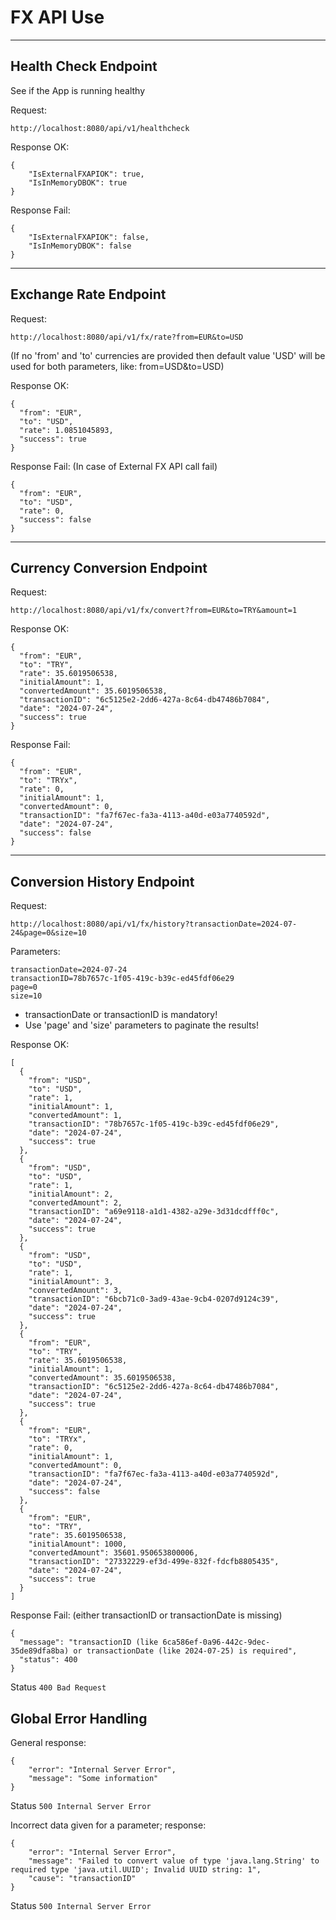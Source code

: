 # FX API Use

---

## Health Check Endpoint

See if the App is running healthy

Request:
```
http://localhost:8080/api/v1/healthcheck
```

Response OK:
```
{
    "IsExternalFXAPIOK": true,
    "IsInMemoryDBOK": true
}
```

Response Fail:
```
{
    "IsExternalFXAPIOK": false,
    "IsInMemoryDBOK": false
}
```

---

## Exchange Rate Endpoint

Request:
```
http://localhost:8080/api/v1/fx/rate?from=EUR&to=USD
```

(If no 'from' and 'to' currencies are provided then default value 'USD' will be used for both parameters, like: from=USD&to=USD)

Response OK:
```
{
  "from": "EUR",
  "to": "USD",
  "rate": 1.0851045893,
  "success": true
}
```

Response Fail:
(In case of External FX API call fail)
```
{
  "from": "EUR",
  "to": "USD",
  "rate": 0,
  "success": false
}
```

---

## Currency Conversion Endpoint

Request:
```
http://localhost:8080/api/v1/fx/convert?from=EUR&to=TRY&amount=1
```

Response OK:
```
{
  "from": "EUR",
  "to": "TRY",
  "rate": 35.6019506538,
  "initialAmount": 1,
  "convertedAmount": 35.6019506538,
  "transactionID": "6c5125e2-2dd6-427a-8c64-db47486b7084",
  "date": "2024-07-24",
  "success": true
}
```

Response Fail:
```
{
  "from": "EUR",
  "to": "TRYx",
  "rate": 0,
  "initialAmount": 1,
  "convertedAmount": 0,
  "transactionID": "fa7f67ec-fa3a-4113-a40d-e03a7740592d",
  "date": "2024-07-24",
  "success": false
}
```

---

## Conversion History Endpoint

Request:
```
http://localhost:8080/api/v1/fx/history?transactionDate=2024-07-24&page=0&size=10
```

Parameters:
```
transactionDate=2024-07-24
transactionID=78b7657c-1f05-419c-b39c-ed45fdf06e29
page=0
size=10
```

- transactionDate or transactionID is mandatory!
- Use 'page' and 'size' parameters to paginate the results!

Response OK:
```
[
  {
    "from": "USD",
    "to": "USD",
    "rate": 1,
    "initialAmount": 1,
    "convertedAmount": 1,
    "transactionID": "78b7657c-1f05-419c-b39c-ed45fdf06e29",
    "date": "2024-07-24",
    "success": true
  },
  {
    "from": "USD",
    "to": "USD",
    "rate": 1,
    "initialAmount": 2,
    "convertedAmount": 2,
    "transactionID": "a69e9118-a1d1-4382-a29e-3d31dcdfff0c",
    "date": "2024-07-24",
    "success": true
  },
  {
    "from": "USD",
    "to": "USD",
    "rate": 1,
    "initialAmount": 3,
    "convertedAmount": 3,
    "transactionID": "6bcb71c0-3ad9-43ae-9cb4-0207d9124c39",
    "date": "2024-07-24",
    "success": true
  },
  {
    "from": "EUR",
    "to": "TRY",
    "rate": 35.6019506538,
    "initialAmount": 1,
    "convertedAmount": 35.6019506538,
    "transactionID": "6c5125e2-2dd6-427a-8c64-db47486b7084",
    "date": "2024-07-24",
    "success": true
  },
  {
    "from": "EUR",
    "to": "TRYx",
    "rate": 0,
    "initialAmount": 1,
    "convertedAmount": 0,
    "transactionID": "fa7f67ec-fa3a-4113-a40d-e03a7740592d",
    "date": "2024-07-24",
    "success": false
  },
  {
    "from": "EUR",
    "to": "TRY",
    "rate": 35.6019506538,
    "initialAmount": 1000,
    "convertedAmount": 35601.950653800006,
    "transactionID": "27332229-ef3d-499e-832f-fdcfb8805435",
    "date": "2024-07-24",
    "success": true
  }
]
```

Response Fail:
(either transactionID or transactionDate is missing)
```
{
  "message": "transactionID (like 6ca586ef-0a96-442c-9dec-35de89dfa8ba) or transactionDate (like 2024-07-25) is required",
  "status": 400
}
```

Status `400 Bad Request`

## Global Error Handling

General response:
```
{
    "error": "Internal Server Error",
    "message": "Some information"
}
```

Status `500 Internal Server Error`

Incorrect data given for a parameter; response:

```
{
    "error": "Internal Server Error",
    "message": "Failed to convert value of type 'java.lang.String' to required type 'java.util.UUID'; Invalid UUID string: 1",
    "cause": "transactionID"
}
```

Status `500 Internal Server Error`